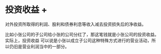 # 投资收益 +

对外投资所取得的利润、股利和债券利息等收入减去投资损失后的净收益。

比如小张公司的子公司给小张的公司分红了，那这笔钱就是小张公司的投资收益。实际上，投资收益
可以说是小张以成立子公司这种特殊方式进行的营业活动，所以仍旧是营业利润当中的一部分。
